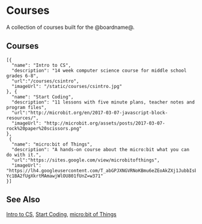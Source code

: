 # Courses

A collection of courses built for the @boardname@.

## Courses


```codecard
[{
  "name": "Intro to CS",
  "description": "14 week computer science course for middle school grades 6-8",
  "url":"/courses/csintro",
  "imageUrl": "/static/courses/csintro.jpg"
}, {
  "name": "Start Coding",
  "description": "11 lessons with five minute plans, teacher notes and program files",
  "url":"http://microbit.org/en/2017-03-07-javascript-block-resources/",
  "imageUrl": "http://microbit.org/assets/posts/2017-03-07-rock%20paper%20scissors.png"
},
 {
  "name": "micro:bit of Things",
  "description": "A hands-on course about the micro:bit what you can do with it.",
  "url":"https://sites.google.com/view/microbitofthings",
  "imageUrl": "https://lh4.googleusercontent.com/T_abGPJXNGVRNoKBmu6eZEoAkZXj1JubbIsbimSgF-Yc1BA2fUgXkrtMAmawjWlOU801fUnZ=w371"
}]
```

## See Also

[Intro to CS](/courses/csintro),
[Start Coding](http://microbit.org/en/2017-03-07-javascript-block-resources/),
[micro:bit of Things](https://sites.google.com/view/microbitofthings)